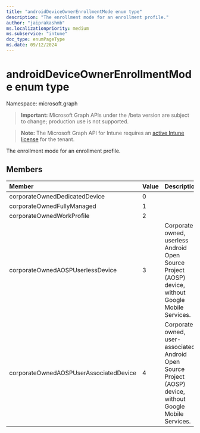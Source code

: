 ```yaml
---
title: "androidDeviceOwnerEnrollmentMode enum type"
description: "The enrollment mode for an enrollment profile."
author: "jaiprakashmb"
ms.localizationpriority: medium
ms.subservice: "intune"
doc_type: enumPageType
ms.date: 09/12/2024
---
```


# androidDeviceOwnerEnrollmentMode enum type

Namespace: microsoft.graph

> **Important:** Microsoft Graph APIs under the /beta version are subject to change; production use is not supported.

> **Note:** The Microsoft Graph API for Intune requires an [active Intune license](https://go.microsoft.com/fwlink/?linkid=839381) for the tenant.

The enrollment mode for an enrollment profile.

## Members
|Member|Value|Description|
|:---|:---|:---|
|corporateOwnedDedicatedDevice|0||
|corporateOwnedFullyManaged|1||
|corporateOwnedWorkProfile|2||
|corporateOwnedAOSPUserlessDevice|3|Corporate owned, userless Android Open Source Project (AOSP) device, without Google Mobile Services.|
|corporateOwnedAOSPUserAssociatedDevice|4|Corporate owned, user-associated Android Open Source Project (AOSP) device, without Google Mobile Services.|
